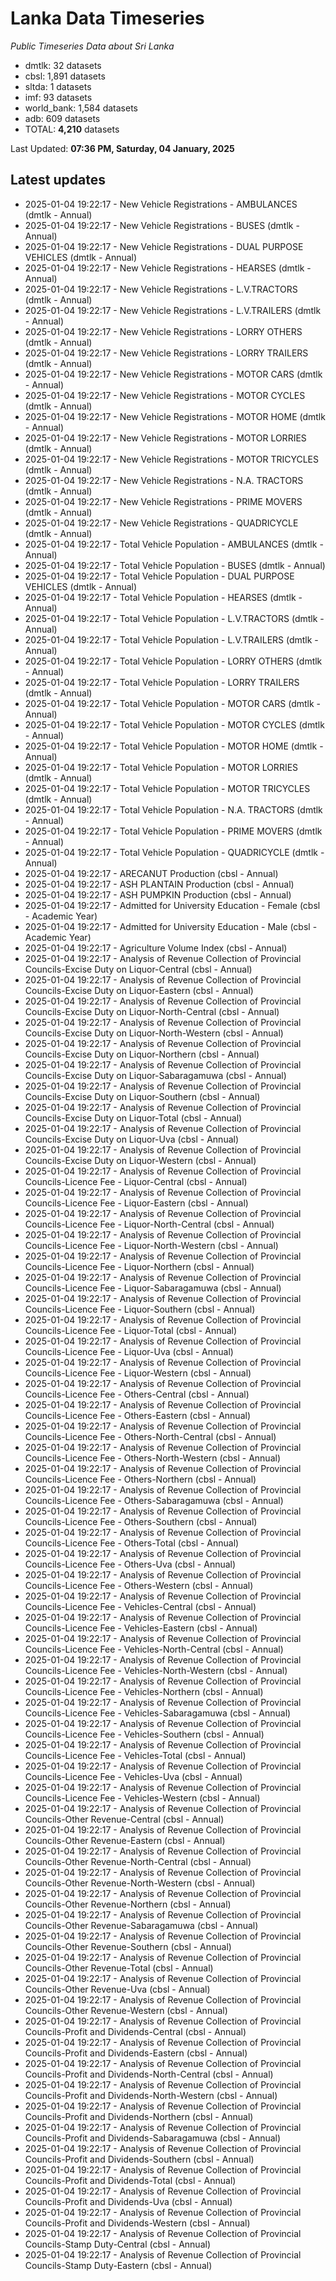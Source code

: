 # Lanka Data Timeseries
*Public Timeseries Data about Sri Lanka*

* dmtlk: 32 datasets
* cbsl: 1,891 datasets
* sltda: 1 datasets
* imf: 93 datasets
* world_bank: 1,584 datasets
* adb: 609 datasets
* TOTAL: **4,210** datasets

Last Updated: **07:36 PM, Saturday, 04 January, 2025**

## Latest updates

* 2025-01-04 19:22:17 - New Vehicle Registrations - AMBULANCES (dmtlk - Annual)
* 2025-01-04 19:22:17 - New Vehicle Registrations - BUSES (dmtlk - Annual)
* 2025-01-04 19:22:17 - New Vehicle Registrations - DUAL PURPOSE VEHICLES (dmtlk - Annual)
* 2025-01-04 19:22:17 - New Vehicle Registrations - HEARSES (dmtlk - Annual)
* 2025-01-04 19:22:17 - New Vehicle Registrations - L.V.TRACTORS (dmtlk - Annual)
* 2025-01-04 19:22:17 - New Vehicle Registrations - L.V.TRAILERS (dmtlk - Annual)
* 2025-01-04 19:22:17 - New Vehicle Registrations - LORRY OTHERS (dmtlk - Annual)
* 2025-01-04 19:22:17 - New Vehicle Registrations - LORRY TRAILERS (dmtlk - Annual)
* 2025-01-04 19:22:17 - New Vehicle Registrations - MOTOR CARS (dmtlk - Annual)
* 2025-01-04 19:22:17 - New Vehicle Registrations - MOTOR CYCLES (dmtlk - Annual)
* 2025-01-04 19:22:17 - New Vehicle Registrations - MOTOR HOME (dmtlk - Annual)
* 2025-01-04 19:22:17 - New Vehicle Registrations - MOTOR LORRIES (dmtlk - Annual)
* 2025-01-04 19:22:17 - New Vehicle Registrations - MOTOR TRICYCLES (dmtlk - Annual)
* 2025-01-04 19:22:17 - New Vehicle Registrations - N.A. TRACTORS (dmtlk - Annual)
* 2025-01-04 19:22:17 - New Vehicle Registrations - PRIME MOVERS (dmtlk - Annual)
* 2025-01-04 19:22:17 - New Vehicle Registrations - QUADRICYCLE (dmtlk - Annual)
* 2025-01-04 19:22:17 - Total Vehicle Population - AMBULANCES (dmtlk - Annual)
* 2025-01-04 19:22:17 - Total Vehicle Population - BUSES (dmtlk - Annual)
* 2025-01-04 19:22:17 - Total Vehicle Population - DUAL PURPOSE VEHICLES (dmtlk - Annual)
* 2025-01-04 19:22:17 - Total Vehicle Population - HEARSES (dmtlk - Annual)
* 2025-01-04 19:22:17 - Total Vehicle Population - L.V.TRACTORS (dmtlk - Annual)
* 2025-01-04 19:22:17 - Total Vehicle Population - L.V.TRAILERS (dmtlk - Annual)
* 2025-01-04 19:22:17 - Total Vehicle Population - LORRY OTHERS (dmtlk - Annual)
* 2025-01-04 19:22:17 - Total Vehicle Population - LORRY TRAILERS (dmtlk - Annual)
* 2025-01-04 19:22:17 - Total Vehicle Population - MOTOR CARS (dmtlk - Annual)
* 2025-01-04 19:22:17 - Total Vehicle Population - MOTOR CYCLES (dmtlk - Annual)
* 2025-01-04 19:22:17 - Total Vehicle Population - MOTOR HOME (dmtlk - Annual)
* 2025-01-04 19:22:17 - Total Vehicle Population - MOTOR LORRIES (dmtlk - Annual)
* 2025-01-04 19:22:17 - Total Vehicle Population - MOTOR TRICYCLES (dmtlk - Annual)
* 2025-01-04 19:22:17 - Total Vehicle Population - N.A. TRACTORS (dmtlk - Annual)
* 2025-01-04 19:22:17 - Total Vehicle Population - PRIME MOVERS (dmtlk - Annual)
* 2025-01-04 19:22:17 - Total Vehicle Population - QUADRICYCLE (dmtlk - Annual)
* 2025-01-04 19:22:17 - ARECANUT Production (cbsl - Annual)
* 2025-01-04 19:22:17 - ASH PLANTAIN Production (cbsl - Annual)
* 2025-01-04 19:22:17 - ASH PUMPKIN Production (cbsl - Annual)
* 2025-01-04 19:22:17 - Admitted for University Education - Female (cbsl - Academic Year)
* 2025-01-04 19:22:17 - Admitted for University Education - Male (cbsl - Academic Year)
* 2025-01-04 19:22:17 - Agriculture Volume Index (cbsl - Annual)
* 2025-01-04 19:22:17 - Analysis of Revenue Collection of Provincial Councils-Excise Duty on Liquor-Central (cbsl - Annual)
* 2025-01-04 19:22:17 - Analysis of Revenue Collection of Provincial Councils-Excise Duty on Liquor-Eastern (cbsl - Annual)
* 2025-01-04 19:22:17 - Analysis of Revenue Collection of Provincial Councils-Excise Duty on Liquor-North-Central (cbsl - Annual)
* 2025-01-04 19:22:17 - Analysis of Revenue Collection of Provincial Councils-Excise Duty on Liquor-North-Western (cbsl - Annual)
* 2025-01-04 19:22:17 - Analysis of Revenue Collection of Provincial Councils-Excise Duty on Liquor-Northern (cbsl - Annual)
* 2025-01-04 19:22:17 - Analysis of Revenue Collection of Provincial Councils-Excise Duty on Liquor-Sabaragamuwa (cbsl - Annual)
* 2025-01-04 19:22:17 - Analysis of Revenue Collection of Provincial Councils-Excise Duty on Liquor-Southern (cbsl - Annual)
* 2025-01-04 19:22:17 - Analysis of Revenue Collection of Provincial Councils-Excise Duty on Liquor-Total (cbsl - Annual)
* 2025-01-04 19:22:17 - Analysis of Revenue Collection of Provincial Councils-Excise Duty on Liquor-Uva (cbsl - Annual)
* 2025-01-04 19:22:17 - Analysis of Revenue Collection of Provincial Councils-Excise Duty on Liquor-Western (cbsl - Annual)
* 2025-01-04 19:22:17 - Analysis of Revenue Collection of Provincial Councils-Licence Fee - Liquor-Central (cbsl - Annual)
* 2025-01-04 19:22:17 - Analysis of Revenue Collection of Provincial Councils-Licence Fee - Liquor-Eastern (cbsl - Annual)
* 2025-01-04 19:22:17 - Analysis of Revenue Collection of Provincial Councils-Licence Fee - Liquor-North-Central (cbsl - Annual)
* 2025-01-04 19:22:17 - Analysis of Revenue Collection of Provincial Councils-Licence Fee - Liquor-North-Western (cbsl - Annual)
* 2025-01-04 19:22:17 - Analysis of Revenue Collection of Provincial Councils-Licence Fee - Liquor-Northern (cbsl - Annual)
* 2025-01-04 19:22:17 - Analysis of Revenue Collection of Provincial Councils-Licence Fee - Liquor-Sabaragamuwa (cbsl - Annual)
* 2025-01-04 19:22:17 - Analysis of Revenue Collection of Provincial Councils-Licence Fee - Liquor-Southern (cbsl - Annual)
* 2025-01-04 19:22:17 - Analysis of Revenue Collection of Provincial Councils-Licence Fee - Liquor-Total (cbsl - Annual)
* 2025-01-04 19:22:17 - Analysis of Revenue Collection of Provincial Councils-Licence Fee - Liquor-Uva (cbsl - Annual)
* 2025-01-04 19:22:17 - Analysis of Revenue Collection of Provincial Councils-Licence Fee - Liquor-Western (cbsl - Annual)
* 2025-01-04 19:22:17 - Analysis of Revenue Collection of Provincial Councils-Licence Fee - Others-Central (cbsl - Annual)
* 2025-01-04 19:22:17 - Analysis of Revenue Collection of Provincial Councils-Licence Fee - Others-Eastern (cbsl - Annual)
* 2025-01-04 19:22:17 - Analysis of Revenue Collection of Provincial Councils-Licence Fee - Others-North-Central (cbsl - Annual)
* 2025-01-04 19:22:17 - Analysis of Revenue Collection of Provincial Councils-Licence Fee - Others-North-Western (cbsl - Annual)
* 2025-01-04 19:22:17 - Analysis of Revenue Collection of Provincial Councils-Licence Fee - Others-Northern (cbsl - Annual)
* 2025-01-04 19:22:17 - Analysis of Revenue Collection of Provincial Councils-Licence Fee - Others-Sabaragamuwa (cbsl - Annual)
* 2025-01-04 19:22:17 - Analysis of Revenue Collection of Provincial Councils-Licence Fee - Others-Southern (cbsl - Annual)
* 2025-01-04 19:22:17 - Analysis of Revenue Collection of Provincial Councils-Licence Fee - Others-Total (cbsl - Annual)
* 2025-01-04 19:22:17 - Analysis of Revenue Collection of Provincial Councils-Licence Fee - Others-Uva (cbsl - Annual)
* 2025-01-04 19:22:17 - Analysis of Revenue Collection of Provincial Councils-Licence Fee - Others-Western (cbsl - Annual)
* 2025-01-04 19:22:17 - Analysis of Revenue Collection of Provincial Councils-Licence Fee - Vehicles-Central (cbsl - Annual)
* 2025-01-04 19:22:17 - Analysis of Revenue Collection of Provincial Councils-Licence Fee - Vehicles-Eastern (cbsl - Annual)
* 2025-01-04 19:22:17 - Analysis of Revenue Collection of Provincial Councils-Licence Fee - Vehicles-North-Central (cbsl - Annual)
* 2025-01-04 19:22:17 - Analysis of Revenue Collection of Provincial Councils-Licence Fee - Vehicles-North-Western (cbsl - Annual)
* 2025-01-04 19:22:17 - Analysis of Revenue Collection of Provincial Councils-Licence Fee - Vehicles-Northern (cbsl - Annual)
* 2025-01-04 19:22:17 - Analysis of Revenue Collection of Provincial Councils-Licence Fee - Vehicles-Sabaragamuwa (cbsl - Annual)
* 2025-01-04 19:22:17 - Analysis of Revenue Collection of Provincial Councils-Licence Fee - Vehicles-Southern (cbsl - Annual)
* 2025-01-04 19:22:17 - Analysis of Revenue Collection of Provincial Councils-Licence Fee - Vehicles-Total (cbsl - Annual)
* 2025-01-04 19:22:17 - Analysis of Revenue Collection of Provincial Councils-Licence Fee - Vehicles-Uva (cbsl - Annual)
* 2025-01-04 19:22:17 - Analysis of Revenue Collection of Provincial Councils-Licence Fee - Vehicles-Western (cbsl - Annual)
* 2025-01-04 19:22:17 - Analysis of Revenue Collection of Provincial Councils-Other Revenue-Central (cbsl - Annual)
* 2025-01-04 19:22:17 - Analysis of Revenue Collection of Provincial Councils-Other Revenue-Eastern (cbsl - Annual)
* 2025-01-04 19:22:17 - Analysis of Revenue Collection of Provincial Councils-Other Revenue-North-Central (cbsl - Annual)
* 2025-01-04 19:22:17 - Analysis of Revenue Collection of Provincial Councils-Other Revenue-North-Western (cbsl - Annual)
* 2025-01-04 19:22:17 - Analysis of Revenue Collection of Provincial Councils-Other Revenue-Northern (cbsl - Annual)
* 2025-01-04 19:22:17 - Analysis of Revenue Collection of Provincial Councils-Other Revenue-Sabaragamuwa (cbsl - Annual)
* 2025-01-04 19:22:17 - Analysis of Revenue Collection of Provincial Councils-Other Revenue-Southern (cbsl - Annual)
* 2025-01-04 19:22:17 - Analysis of Revenue Collection of Provincial Councils-Other Revenue-Total (cbsl - Annual)
* 2025-01-04 19:22:17 - Analysis of Revenue Collection of Provincial Councils-Other Revenue-Uva (cbsl - Annual)
* 2025-01-04 19:22:17 - Analysis of Revenue Collection of Provincial Councils-Other Revenue-Western (cbsl - Annual)
* 2025-01-04 19:22:17 - Analysis of Revenue Collection of Provincial Councils-Profit and Dividends-Central (cbsl - Annual)
* 2025-01-04 19:22:17 - Analysis of Revenue Collection of Provincial Councils-Profit and Dividends-Eastern (cbsl - Annual)
* 2025-01-04 19:22:17 - Analysis of Revenue Collection of Provincial Councils-Profit and Dividends-North-Central (cbsl - Annual)
* 2025-01-04 19:22:17 - Analysis of Revenue Collection of Provincial Councils-Profit and Dividends-North-Western (cbsl - Annual)
* 2025-01-04 19:22:17 - Analysis of Revenue Collection of Provincial Councils-Profit and Dividends-Northern (cbsl - Annual)
* 2025-01-04 19:22:17 - Analysis of Revenue Collection of Provincial Councils-Profit and Dividends-Sabaragamuwa (cbsl - Annual)
* 2025-01-04 19:22:17 - Analysis of Revenue Collection of Provincial Councils-Profit and Dividends-Southern (cbsl - Annual)
* 2025-01-04 19:22:17 - Analysis of Revenue Collection of Provincial Councils-Profit and Dividends-Total (cbsl - Annual)
* 2025-01-04 19:22:17 - Analysis of Revenue Collection of Provincial Councils-Profit and Dividends-Uva (cbsl - Annual)
* 2025-01-04 19:22:17 - Analysis of Revenue Collection of Provincial Councils-Profit and Dividends-Western (cbsl - Annual)
* 2025-01-04 19:22:17 - Analysis of Revenue Collection of Provincial Councils-Stamp Duty-Central (cbsl - Annual)
* 2025-01-04 19:22:17 - Analysis of Revenue Collection of Provincial Councils-Stamp Duty-Eastern (cbsl - Annual)